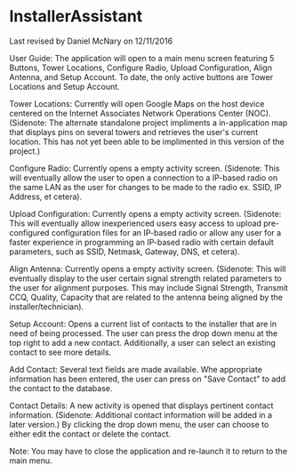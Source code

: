 # InstallerAssistant
Last revised by Daniel McNary on 12/11/2016

User Guide: 
The application will open to a main menu screen featuring 5 Buttons, Tower Locations, Configure Radio, Upload Configuration, Align Antenna, and Setup Account. To date, the only active buttons are Tower Locations and Setup Account. 

Tower Locations: 
Currently will open Google Maps on the host device centered on the Internet Associates Network Operations Center (NOC). (Sidenote: The alternate standalone project impliments a in-application map that displays pins on several towers and retrieves the user's current location. This has not yet been able to be implimented in this version of the project.) 

Configure Radio:
Currently opens a empty activity screen. (Sidenote: This will eventually allow the user to open a connection to a IP-based radio on the same LAN as the user for changes to be made to the radio ex. SSID, IP Address, et cetera). 

Upload Configuration: 
Currently opens a empty activity screen. (Sidenote: This will eventually allow inexperienced users easy access to upload pre-configured configuration files for an IP-based radio or allow any user for a faster experience in programming an IP-based radio with certain default parameters, such as SSID, Netmask, Gateway, DNS, et cetera). 

Align Antenna: 
Currently opens a empty activity screen. (Sidenote: This will eventually display to the user certain signal strength related parameters to the user for alignment purposes. This may include Signal Strength, Transmit CCQ, Quality, Capacity that are related to the antenna being aligned by the installer/technician). 

Setup Account: 
Opens a current list of contacts to the installer that are in need of being processed. The user can press the drop down menu at the top right to add a new contact. Additionally, a user can select an existing contact to see more details. 

  Add Contact: Several text fields are made available. Whe appropriate information has been entered, the user can press on "Save Contact" to add the contact to the database. 
  
  Contact Details: A new activity is opened that displays pertinent contact information. (Sidenote: Additional contact information will be added in a later version.) By clicking the drop down menu, the user can choose to either edit the contact or delete the contact. 
  
Note: You may have to close the application and re-launch it to return to the main menu. 
